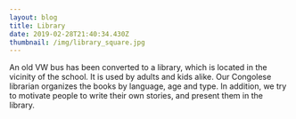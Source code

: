 ```yaml
---
layout: blog
title: Library
date: 2019-02-28T21:40:34.430Z
thumbnail: /img/library_square.jpg
---
```

An old VW bus has been converted to a library, which is located in the vicinity of the school. It is used by adults and kids alike. Our Congolese librarian organizes the books by language, age and type. In addition, we try to motivate people to write their own stories, and present them in the library.
